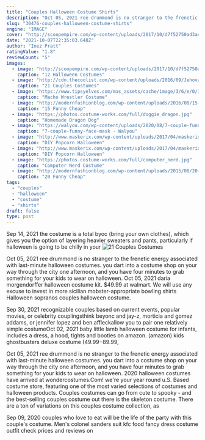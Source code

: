 ```yaml
---
title: "Couples Halloween Costume Shirts"
description: "Oct 05, 2021 ree drummond is no stranger to the frenetic energy associated with last-minute halloween costumes. you dart into a costume shop on your way through the city one afternoon, and you have four minutes to grab something for your kids to wear on halloween"
slug: "30476-couples-halloween-costume-shirts"
engine: "IMAGE"
cover: "http://scoopempire.com/wp-content/uploads/2017/10/d7f52750ad3ac7a4625f8ded19ec2a3e-couples-pokemon.jpg"
date: "2021-10-07T22:35:03.648Z"
author: "Inez Pratt"
ratingValue: "1.8"
reviewCount: "5"
images:
  - image: "http://scoopempire.com/wp-content/uploads/2017/10/d7f52750ad3ac7a4625f8ded19ec2a3e-couples-pokemon.jpg"
    caption: "12 Halloween Costumes"
  - image: "http://cdn.thecoolist.com/wp-content/uploads/2016/09/Jehovas-Witnesses-couples-costume-960x647.jpg"
    caption: "21 Couples Costumes"
  - image: "https://www.tipsyelves.com/mas_assets/cache/image/3/6/e/0/14048.Jpg"
    caption: "Macho Wrestler Costume"
  - image: "http://modernfashionblog.com/wp-content/uploads/2016/08/15-Funny-Cheap-Easy-Homemade-Halloween-Costumes-2016-14.jpg"
    caption: "15 Funny Cheap"
  - image: "https://photos.costume-works.com/full/doggie_dragon.jpg"
    caption: "Homemade Dragon Dog"
  - image: "https://walyou.com/wp-content/uploads/2020/08/7-couple-funny-face-mask.jpg"
    caption: "7-couple-funny-face-mask - Walyou"
  - image: "http://www.maskerix.com/wp-content/uploads/2017/04/maskerix-diy-popcorn-halloween-costume-idea-768x1024.jpg"
    caption: "DIY Popcorn Halloween"
  - image: "http://www.maskerix.com/wp-content/uploads/2017/04/maskerix-diy-popcorn-halloween-costume-idea.jpg"
    caption: "DIY Popcorn Halloween"
  - image: "https://photos.costume-works.com/full/computer_nerd.jpg"
    caption: "Computer Nerd Costume"
  - image: "http://modernfashionblog.com/wp-content/uploads/2015/08/20-Funny-Cheap-Easy-Homemade-Halloween-Costumes-Ideas-2015-21.jpg"
    caption: "20 Funny Cheap"
tags:
  - "couples"
  - "halloween"
  - "costume"
  - "shirts"
draft: false
type: post
---
```


Sep 14, 2021 the costume is a total byoc (bring your own clothes), which gives you the option of layering heavier sweaters and pants, particularly if halloween is going to be chilly in your
![21 Couples Costumes](http://cdn.thecoolist.com/wp-content/uploads/2016/09/Jehovas-Witnesses-couples-costume-960x647.jpg "21 Couples Costumes")

Oct 05, 2021 ree drummond is no stranger to the frenetic energy associated with last-minute halloween costumes. you dart into a costume shop on your way through the city one afternoon, and you have four minutes to grab something for your kids to wear on halloween. Oct 05, 2021 daria morgendorffer halloween costume kit. $49.99 at walmart.  We will use any excuse to invest in more sicilian mobster-appropriate bowling shirts Halloween sopranos couples halloween costume.
<!--inArticleAds-->

<!--galleryOne-->

Sep 30, 2021 recognizable couples based on current events, popular movies, or celebrity couplingsthink beyonc and jay-z, morticia and gomez addams, or jennifer lopez and ben affleckallow you to pair one relatively simple costumeOct 02, 2021 baby little lamb halloween costume for infants, includes a dress, a hood, tights and booties on amazon. (amazon) kids ghostbusters deluxe costume ($49.99-$89.99,
<!--inArticleAds-->

<!--galleryTwo-->

Oct 05, 2021 ree drummond is no stranger to the frenetic energy associated with last-minute halloween costumes. you dart into a costume shop on your way through the city one afternoon, and you have four minutes to grab something for your kids to wear on halloween. 2020 halloween costumes have arrived at wondercostumes.Com! we're your year round u.S. Based costume store, featuring one of the most varied selections of costumes and halloween products. Couples costumes can go from cute to spooky - and the best-selling couples costume out there is the skeleton costume. There are a ton of variations on this couples costume collection, as
<!--galleryThree-->

Sep 09, 2020 couples who love to eat will be the life of the party with this couple's costume. Men's colonel sanders suit kfc food fancy dress costume outfit check prices and reviews on